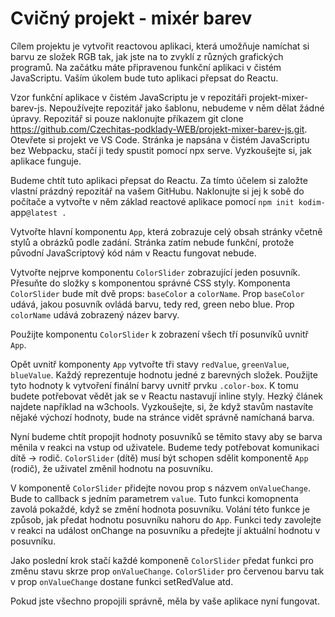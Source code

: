 # Cvičný projekt - mixér barev

Cílem projektu je vytvořit reactovou aplikaci, která umožňuje namíchat si barvu ze složek RGB tak, jak jste na to zvyklí z různých grafických programů. Na začátku máte připravenou funkční aplikaci v čistém JavaScriptu. Vaším úkolem bude tuto aplikaci přepsat do Reactu.

Vzor funkční aplikace v čistém JavaScriptu je v repozitáři projekt-mixer-barev-js. Nepoužívejte repozitář jako šablonu, nebudeme v něm dělat žádné úpravy. Repozitář si pouze naklonujte příkazem git clone https://github.com/Czechitas-podklady-WEB/projekt-mixer-barev-js.git. Otevřete si projekt ve VS Code. Stránka je napsána v čistém JavaScriptu bez Webpacku, stačí ji tedy spustit pomocí npx serve. Vyzkoušejte si, jak aplikace funguje.

Budeme chtít tuto aplikaci přepsat do Reactu. Za tímto účelem si založte vlastní prázdný repozitář na vašem GitHubu. Naklonujte si jej k sobě do počítače a vytvořte v něm základ reactové aplikace pomocí `npm init kodim-`app`@latest .`

Vytvořte hlavní komponentu `App`, která zobrazuje celý obsah stránky včetně stylů a obrázků podle zadání. Stránka zatím nebude funkční, protože původní JavaScriptový kód nám v Reactu fungovat nebude.

Vytvořte nejprve komponentu `ColorSlider` zobrazující jeden posuvník. Přesuňte do složky s komponentou správné CSS styly. Komponenta `ColorSlider` bude mít dvě props: `baseColor` a `colorName`. Prop `baseColor` udává, jakou posuvník ovládá barvu, tedy red, green nebo blue. Prop `colorName` udává zobrazený název barvy.

Použijte komponentu `ColorSlider` k zobrazení všech tří posunvíků uvnitř `App`.

Opět uvnitř komponenty `App` vytvořte tři stavy `redValue`, `greenValue`, `blueValue`. Každý reprezentuje hodnotu jedné z barevných složek. Použijte tyto hodnoty k vytvoření finální barvy uvnitř prvku `.color-box`. K tomu budete potřebovat vědět jak se v Reactu nastavují inline styly. Hezký článek najdete například na w3chools. Vyzkoušejte, si, že když stavům nastavíte nějaké výchozí hodnoty, bude na stránce vidět správně namíchaná barva.

Nyní budeme chtít propojit hodnoty posuvníků se těmito stavy aby se barva měnila v reakci na vstup od uživatele. Budeme tedy potřebovat komunikaci dítě -> rodič. `ColorSlider` (dítě) musí být schopen sdělit komponentě `App` (rodič), že uživatel změnil hodnotu na posuvníku.

V komponentě `ColorSlider` přidejte novou prop s názvem `onValueChange`. Bude to callback s jedním parametrem `value`. Tuto funkci komopnenta zavolá pokaždé, když se změní hodnota posuvníku. Volání této funkce je způsob, jak předat hodnotu posuvníku nahoru do `App`. Funkci tedy zavolejte v reakci na událost onChange na posuvníku a předejte jí aktuální hodnotu v posuvníku.

Jako poslední krok stačí každé komponeně `ColorSlider` předat funkci pro změnu stavu skrze prop `onValueChange`. `ColorSlider` pro červenou barvu tak v prop `onValueChange` dostane funkci setRedValue atd.

Pokud jste všechno propojili správně, měla by vaše aplikace nyní fungovat.
